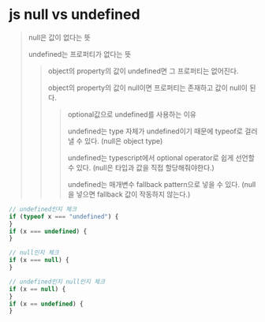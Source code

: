 # js null vs undefined

> null은 값이 없다는 뜻
>
> undefined는 프로퍼티가 없다는 뜻
>
> > object의 property의 값이 undefined면 그 프로퍼티는 없어진다.
> >
> > object의 property의 값이 null이면 프로퍼티는 존재하고 값이 null이 된다.
> >
> > > optional값으로 undefined를 사용하는 이유
> > >
> > > undefined는 type 자체가 undefined이기 때문에 typeof로 걸러낼 수 있다. (null은 object type)
> > >
> > > undefined는 typescript에서 optional operator로 쉽게 선언할 수 있다. (null은 타입과 값을 직접 할당해줘야한다.)
> > >
> > > undefined는 매개변수 fallback pattern으로 넣을 수 있다. (null을 넣으면 fallback 값이 작동하지 않는다.)

```js
// undefined인지 체크
if (typeof x === "undefined") {
}
if (x === undefined) {
}

// null인지 체크
if (x === null) {
}

// undefined인지 null인지 체크
if (x == null) {
}
if (x == undefined) {
}
```

